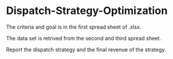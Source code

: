 # Dispatch-Strategy-Optimization

The criteria and goal is in the first spread sheet of .xlsx.

The data set is retrived from the second and third spread sheet.

Report the dispatch strategy and the final revenue of the strategy.
